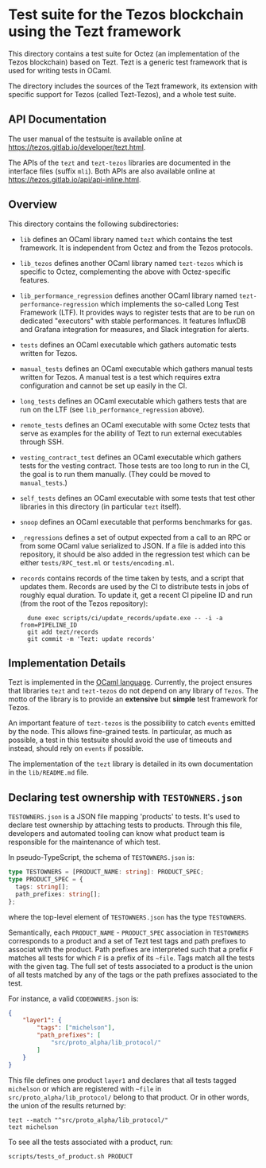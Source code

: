 # Test suite for the Tezos blockchain using the Tezt framework

This directory contains a test suite for Octez (an implementation of the Tezos blockchain) based on Tezt. Tezt is a
generic test framework that is used for writing tests in OCaml.

The directory includes the sources of the Tezt framework, its extension with specific support for Tezos (called Tezt-Tezos), and a whole test suite.

## API Documentation

The user manual of the testsuite is available online at <https://tezos.gitlab.io/developer/tezt.html>.

The APIs of the `tezt` and `tezt-tezos` libraries are documented in the
interface files (suffix `mli`). Both APIs are also available online at
<https://tezos.gitlab.io/api/api-inline.html>.

## Overview

This directory contains the following subdirectories:

- `lib` defines an OCaml library named `tezt` which contains the test
  framework. It is independent from Octez and from the Tezos protocols.

- `lib_tezos` defines another OCaml library named `tezt-tezos` which
  is specific to Octez, complementing the above with Octez-specific
  features.

- `lib_performance_regression` defines another OCaml library named
  `tezt-performance-regression` which implements the so-called
  Long Test Framework (LTF). It provides ways to register tests that are
  to be run on dedicated "executors" with stable performances.
  It features InfluxDB and Grafana integration for measures,
  and Slack integration for alerts.

- `tests` defines an OCaml executable which gathers automatic tests
  written for Tezos.

- `manual_tests` defines an OCaml executable which gathers manual
  tests written for Tezos. A manual test is a test which requires
  extra configuration and cannot be set up easily in the CI.

- `long_tests` defines an OCaml executable which gathers tests that
  are run on the LTF (see `lib_performance_regression` above).

- `remote_tests` defines an OCaml executable with some Octez tests that serve
  as examples for the ability of Tezt to run external executables through SSH.

- `vesting_contract_test` defines an OCaml executable which gathers
  tests for the vesting contract. Those tests are too long to run
  in the CI, the goal is to run them manually. (They could be moved to
  `manual_tests`.)

- `self_tests` defines an OCaml executable with some tests that test
  other libraries in this directory (in particular `tezt` itself).

- `snoop` defines an OCaml executable that performs benchmarks for gas.

- `_regressions` defines a set of output expected from a call to an
  RPC or from some OCaml value serialized to JSON. If a file
  is added into this repository, it should be also added in the
  regression test which can be either `tests/RPC_test.ml` or
  `tests/encoding.ml`.

- `records` contains records of the time taken by tests, and a script that updates them.
  Records are used by the CI to distribute tests in jobs of roughly equal duration.
  To update it, get a recent CI pipeline ID and run (from the root of the Tezos repository):

        dune exec scripts/ci/update_records/update.exe -- -i -a from=PIPELINE_ID
        git add tezt/records
        git commit -m 'Tezt: update records'

## Implementation Details

Tezt is implemented in the [OCaml
language](https://ocaml.org). Currently, the project ensures that
libraries `tezt` and `tezt-tezos` do not depend on any library of
`Tezos`. The motto of the library is to provide an **extensive** but
**simple** test framework for Tezos.

An important feature of `tezt-tezos` is the possibility to catch `events`
emitted by the node. This allows fine-grained tests. In particular, as
much as possible, a test in this testsuite should avoid the use of timeouts
and instead, should rely on `events` if possible.

The implementation of the `tezt` library is detailed in its own documentation in the `lib/README.md` file.

## Declaring test ownership with `TESTOWNERS.json`

`TESTOWNERS.json` is a JSON file mapping 'products' to tests. It's
used to declare test ownership by attaching tests to products.
Through this file, developers and automated tooling can know what
product team is responsible for the maintenance of which test.

In pseudo-TypeScript, the schema of `TESTOWNERS.json` is:

```typescript
type TESTOWNERS = [PRODUCT_NAME: string]: PRODUCT_SPEC;
type PRODUCT_SPEC = {
  tags: string[];
  path_prefixes: string[];
};
```

where the top-level element of `TESTOWNERS.json` has the type `TESTOWNERS`.
                                   
Semantically, each `PRODUCT_NAME` - `PRODUCT_SPEC` association in
`TESTOWNERS` corresponds to a product and a set of Tezt test tags and
path prefixes to associat with the product. Path prefixes are
interpreted such that a prefix `F` matches all tests for which `F` is
a prefix of its `~file`. Tags match all the tests with the given
tag. The full set of tests associated to a product is the union of all
tests matched by any of the tags or the path prefixes associated to
the test.


For instance, a valid `CODEOWNERS.json` is:

```json
{
    "layer1": {
        "tags": ["michelson"],
        "path_prefixes": [
            "src/proto_alpha/lib_protocol/"
        ]
    }
}
```

This file defines one product `layer1` and declares that all tests
tagged `michelson` or which are registered with `~file` in
`src/proto_alpha/lib_protocol/` belong to that product. Or in other
words, the union of the results returned by:

```
tezt --match "^src/proto_alpha/lib_protocol/"
tezt michelson
```

To see all the tests associated with a product, run:

```shell
scripts/tests_of_product.sh PRODUCT
```
